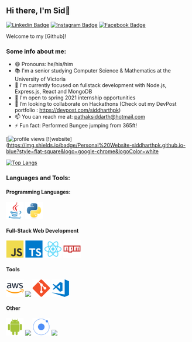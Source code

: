 ## Hi there, I'm Sid👋

[![Linkedin Badge](https://img.shields.io/badge/Siddharth%20Pathak-0e76a8?style=flat-square&logo=Linkedin&logoColor=white)](https://linkedin.com/in//siddharthanilpathak/)
[![Instagram Badge](https://img.shields.io/badge/@siddharth_pk-e4405f?style=flat-square&logo=Instagram&logoColor=white)](https://instagram.com/siddharth_pk/)
[![Facebook Badge](https://img.shields.io/badge/@siddharthpathak97-3b5998?style=flat-square&logo=Facebook&logoColor=white)](https://www.facebook.com/siddharthpathak97/)

Welcome to my [Github]!

### Some info about me:
- 😄 Pronouns: he/his/him
- 📚 I'm a senior studying Computer Science & Mathematics at the University of Victoria
- 🚀 I'm currently focused on fullstack development with Node.js, Express.js, React and MongoDB
- 🏢 I'm open to spring 2021 internship opportunities
- 👯 I’m looking to collaborate on Hackathons (Check out my DevPost portfolio : https://devpost.com/siddharthpk)
- 📫 You can reach me at: [pathaksiddarth@hotmail.com](mailto:pathaksiddarth@hotmail.com)
- ⚡ Fun fact: Performed Bungee jumping from 365ft!

[![profile views](https://komarev.com/ghpvc/?username=siddharthpk&style=flat-square&color=blue)
[![website](https://img.shields.io/badge/Personal%20Website-siddharthpk.github.io-blue?style=flat-square&logo=google-chrome&logoColor=white


[![Top Langs](https://github-readme-stats.vercel.app/api/top-langs/?username=siddharthpk)](https://github.com/anuraghazra/github-readme-stats)

### Languages and Tools:

#### Programming Languages:

<code><img height="48" src="https://raw.githubusercontent.com/devicons/devicon/master/icons/java/java-original.svg"></code>
<code><img height="48" src="https://raw.githubusercontent.com/devicons/devicon/master/icons/python/python-original.svg"></code>

#### Full-Stack Web Development

<code><img height="48" src="https://raw.githubusercontent.com/devicons/devicon/master/icons/javascript/javascript-original.svg" /></code>
<code><img height="48" src="https://raw.githubusercontent.com/devicons/devicon/master/icons/typescript/typescript-original.svg"></code>
<code><img height="48" src="https://raw.githubusercontent.com/devicons/devicon/master/icons/react/react-original.svg"></code>
<code><img height="48" src="https://raw.githubusercontent.com/devicons/devicon/master/icons/npm/npm-original-wordmark.svg"></code>


#### Tools

<code><img height="48" src="https://raw.githubusercontent.com/devicons/devicon/master/icons/amazonwebservices/amazonwebservices-original.svg"></code>
<code><img height="48" src="https://www.vectorlogo.zone/logos/microsoft_azure/microsoft_azure-icon.svg"></code>
<code><img height="48" src="https://raw.githubusercontent.com/devicons/devicon/master/icons/git/git-original.svg"></code>
<code><img height="48" src="https://raw.githubusercontent.com/github/explore/80688e429a7d4ef2fca1e82350fe8e3517d3494d/topics/visual-studio-code/visual-studio-code.png"></code>

#### Other

<code><img height="48" src="https://raw.githubusercontent.com/devicons/devicon/master/icons/android/android-plain.svg"></code>
<code><img height="48" src="https://www.chartjs.org/media/logo-title.svg"></code>
<code><img height="48" src="https://raw.githubusercontent.com/devicons/devicon/master/icons/ionic/ionic-original.svg"></code>
<code><img height="48" src="https://www.vectorlogo.zone/logos/opencv/opencv-icon.svg"></code>

<br />
